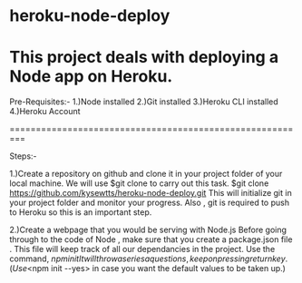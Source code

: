 # heroku-node-deploy

This project deals with deploying a Node app on Heroku.
==========================================================

Pre-Requisites:-
1.)Node installed 
2.)Git installed
3.)Heroku CLI installed
4.)Heroku Account

=========================================================

Steps:-

1.)Create a repository on github and clone it in your project folder of your local machine. We will use $git clone <url> to carry out   this task.
   $git clone https://github.com/kysewtts/heroku-node-deploy.git
   This will initialize git in your project folder and monitor your progress. Also , git is required to push to Heroku so this is an    important step.

2.)Create a webpage that you would be serving with Node.js
   Before going through to the code of Node , make sure that you create a package.json file . This file will keep track of all our 
   dependancies in the project. Use the command,
   $npm init 
   It will throw a series a questions, keep on pressing return key. (Use <$npm init --yes> in case you want the default values to be    taken up.)

